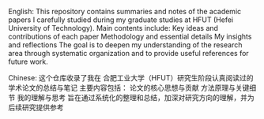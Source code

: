English:
This repository contains summaries and notes of the academic papers I carefully studied during my graduate studies at HFUT (Hefei University of Technology).
Main contents include:
  Key ideas and contributions of each paper
  Methodology and essential details
  My insights and reflections
The goal is to deepen my understanding of the research area through systematic organization and to provide useful references for future work.

Chinese:
这个仓库收录了我在 合肥工业大学（HFUT）研究生阶段认真阅读过的学术论文的总结与笔记
主要内容包括：
  论文的核心思想与贡献
  方法原理与关键细节
  我的理解与思考
旨在通过系统化的整理和总结，加深对研究方向的理解，并为后续研究提供参考
